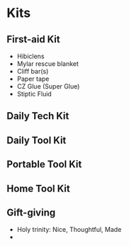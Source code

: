 # Kits

## First-aid Kit
- Hibiclens
- Mylar rescue blanket
- Cliff bar(s)
- Paper tape
- CZ Glue (Super Glue)
- Stiptic Fluid

## Daily Tech Kit

## Daily Tool Kit

## Portable Tool Kit

## Home Tool Kit

## Gift-giving
- Holy trinity: Nice, Thoughtful, Made
- 